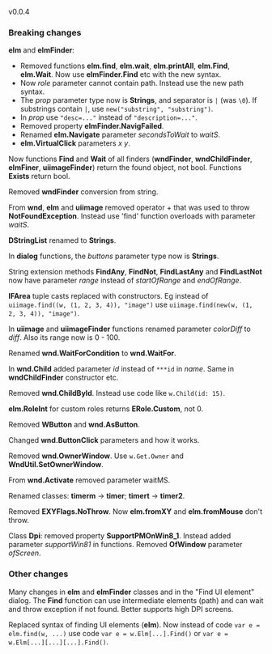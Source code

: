 ﻿v0.0.4

### Breaking changes

**elm** and **elmFinder**:
- Removed functions **elm.find**, **elm.wait**, **elm.printAll**, **elm.Find**, **elm.Wait**. Now use **elmFinder.Find** etc with the new syntax.
- Now *role* parameter cannot contain path. Instead use the new path syntax.
- The *prop* parameter type now is **Strings**, and separator is `|` (was `\0`). If substrings contain `|`, use `new("substring", "substring")`.
- In *prop* use `"desc=..."` instead of `"description=..."`.
- Removed property **elmFinder.NavigFailed**.
- Renamed **elm.Navigate** parameter *secondsToWait* to *waitS*.
- **elm.VirtualClick** parameters *x y*.

Now functions **Find** and **Wait** of all finders (**wndFinder**, **wndChildFinder**, **elmFiner**, **uiimageFinder**) return the found object, not bool. Functions **Exists** return bool.

Removed **wndFinder** conversion from string.

From **wnd**, **elm** and **uiimage** removed operator + that was used to throw **NotFoundException**. Instead use 'find' function overloads with parameter *waitS*.

**DStringList** renamed to **Strings**.

In **dialog** functions, the *buttons* parameter type now is **Strings**.

String extension methods **FindAny**, **FindNot**, **FindLastAny** and **FindLastNot** now have parameter *range* instead of *startOfRange* and *endOfRange*.

**IFArea** tuple casts replaced with constructors. Eg instead of `uiimage.find((w, (1, 2, 3, 4)), "image")` use `uiimage.find(new(w, (1, 2, 3, 4)), "image")`.

In **uiimage** and **uiimageFinder** functions renamed parameter *colorDiff* to *diff*. Also its range now is 0 - 100.

Renamed **wnd.WaitForCondition** to **wnd.WaitFor**.

In **wnd.Child** added parameter *id* instead of `***id` in *name*. Same in **wndChildFinder** constructor etc.

Removed **wnd.ChildById**. Instead use code like `w.Child(id: 15)`.

**elm.RoleInt** for custom roles returns **ERole.Custom**, not 0.

Removed **WButton** and **wnd.AsButton**.

Changed **wnd.ButtonClick** parameters and how it works.

Removed **wnd.OwnerWindow**. Use `w.Get.Owner` and **WndUtil.SetOwnerWindow**.

From **wnd.Activate** removed parameter waitMS.

Renamed classes: **timerm** -> **timer**; **timert** -> **timer2**.

Removed **EXYFlags.NoThrow**. Now **elm.fromXY** and **elm.fromMouse** don't throw.

Class **Dpi**: removed property **SupportPMOnWin8_1**. Instead added parameter *supportWin81* in functions. Removed **OfWindow** parameter *ofScreen*.


### Other changes
Many changes in **elm** and **elmFinder** classes and in the "Find UI element" dialog. The **Find** function can use intermediate elements (path) and can wait and throw exception if not found. Better supports high DPI screens.

Replaced syntax of finding UI elements (**elm**). Now instead of code `var e = elm.find(w, ...)` use code `var e = w.Elm[...].Find()` or `var e = w.Elm[...][...][...].Find()`.

